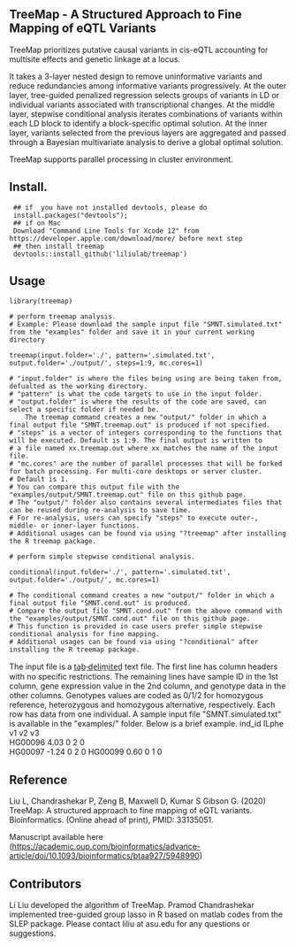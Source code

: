 ## TreeMap - A Structured Approach to Fine Mapping of eQTL Variants
TreeMap prioritizes putative causal variants in cis-eQTL accounting for multisite effects and genetic linkage at a locus. 

It takes a 3-layer nested design to remove uninformative variants and reduce redundancies among informative variants progressively.  At the outer layer, tree-guided penalized regression selects groups of variants in LD or individual variants associated with transcriptional changes. At the middle layer, stepwise conditional analysis iterates combinations of variants within each LD block to identify a block-specific optimal solution. At the inner layer, variants selected from the previous layers are aggregated and passed through a Bayesian multivariate analysis to derive a global optimal solution. 

TreeMap supports parallel processing in cluster environment.

## Install. 
````
 ## if  you have not installed devtools, please do
 install.packages("devtools");
 ## if on Mac
 Download "Command Line Tools for Xcode 12" from https://developer.apple.com/download/more/ before next step
 ## then install treemap
 devtools::install_github('liliulab/treemap')
````

## Usage
```` 
library(treemap)

# perform treemap analysis. 
# Example: Please download the sample input file "SMNT.simulated.txt" from the "examples" folder and save it in your current working directory

treemap(input.folder='./', pattern='.simulated.txt', output.folder='./output/', steps=1:9, mc.cores=1)

# "input.folder" is where the files being using are being taken from, defualted as the working directory.
# "pattern" is what the code targets to use in the input folder.
# "output.folder" is where the results of the code are saved, can select a specific folder if needed be.
	The treemap command creates a new "output/" folder in which a final output file "SMNT.treemap.out" is produced if not specified.
# "steps" is a vector of integers corresponding to the functions that will be executed. Default is 1:9. The final output is written to
# a file named xx.treemap.out where xx matches the name of the input file.
# "mc.cores" are the number of parallel processes that will be forked for batch processing. For multi-core desktops or server cluster.
# Default is 1.
# You can compare this output file with the "examples/output/SMNT.treemap.out" file on this github page.
# The "output/" folder also contains several intermediates files that can be reused during re-analysis to save time. 
# For re-analysis, users can specify "steps" to execute outer-, middle- or inner-layer functions. 
# Additional usages can be found via using "?treemap" after installing the R treemap package.
 
# perform simple stepwise conditional analysis. 

conditional(input.folder='./', pattern='.simulated.txt', output.folder='./output/', mc.cores=1)

# The conditional command creates a new "output/" folder in which a final output file "SMNT.cond.out" is produced. 
# Compare the output file "SMNT.cond.out" from the above command with the "examples/output/SMNT.cond.out" file on this github page.  
# This function is provided in case users prefer simple stepwise conditional analysis for fine mapping. 
# Additional usages can be found via using "?conditional" after installing the R treemap package.
````

The input file is a t̲a̲b̲-̲d̲e̲l̲i̲m̲i̲t̲e̲d̲ text file. The first line has column headers with no specific restrictions. The remaining lines have sample ID in the 1st column, gene expression value in the 2nd column, and genotype data in the other columns. Genotypes values are coded as 0/1/2 for homozygous reference, heterozygous and homozygous alternative, respectively. Each row has data from one individual. A sample input file "SMNT.simulated.txt" is available in the "examples/" folder. Below is a brief example.
ind_id	ILphe	v1	v2	v3	
HG00096	4.03	0	2	0	
HG00097	-1.24	0	2	0
HG00099	0.60	0	1	0	

## Reference
Liu L, Chandrashekar P, Zeng B, Maxwell D, Kumar S Gibson G. (2020) TreeMap: A structured approach to fine mapping of eQTL variants. Bioinformatics. (Online ahead of print), PMID: 33135051.

Manuscript available here (https://academic.oup.com/bioinformatics/advance-article/doi/10.1093/bioinformatics/btaa927/5948990)

## Contributors
Li Liu developed the algorithm of TreeMap. Pramod Chandrashekar implemented tree-guided group lasso in R based on matlab codes from the SLEP package. Please contact liliu at asu.edu for any questions or suggestions.
